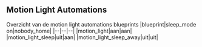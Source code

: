 ## Motion Light Automations
Overzicht van de motion light automations blueprints
|blueprint|sleep_mode on|nobody_home|
|--|--|--|
|motion_light|aan|aan|
|motion_light_sleep|uit|aan|
|motion_light_sleep_away|uit|uit|
